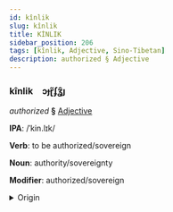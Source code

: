 ```yaml
---
id: kînlik
slug: kînlik
title: KİNLIK
sidebar_position: 206
tags: [kînlik, Adjective, Sino-Tibetan]
description: authorized § Adjective
---
```


### kînlik&emsp;<span kind="abugida">ɔɟɽ̃ʄʓ̑ȷ</span>

*authorized* **§** [Adjective](../../tags/Adjective)

**IPA**: /ˈkin.lɪk/

**Verb**: to be authorized/sovereign

**Noun**: authority/sovereignty

**Modifier**: authorized/sovereign

<details>
    <summary>Origin</summary>
    Cantonese 權力 kyun4 lik6 /kʰyːn.lɪk/<br/>
    <em>Sino-Tibetan Language Family</em>
</details>